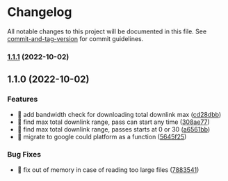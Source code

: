 # Changelog

All notable changes to this project will be documented in this file. See [commit-and-tag-version](https://github.com/absolute-version/commit-and-tag-version) for commit guidelines.

### [1.1.1](https://github.com/blzsaa/wy-space/compare/v1.1.0...v1.1.1) (2022-10-02)

## 1.1.0 (2022-10-02)


### Features

* 🎸 add bandwidth check for downloading total downlink max ([cd28dbb](https://github.com/blzsaa/wy-space/commit/cd28dbb4a27309d9b5852d37a8deb1a64f03af8a))
* 🎸 find max total downlink range, pass can start any time ([308ae77](https://github.com/blzsaa/wy-space/commit/308ae773d3069ef7c1191d7daf9c1ba6281acdb4))
* 🎸 find max total downlink range, passes starts at 0 or 30 ([a6561bb](https://github.com/blzsaa/wy-space/commit/a6561bbfac31fc84ceee510aa1b6215f05e86f39))
* 🎸 migrate to google could platform as a function ([5645f25](https://github.com/blzsaa/wy-space/commit/5645f252f4cc068bfecfd3aa5941f5ec7071b3e2))


### Bug Fixes

* 🐛 fix out of memory in case of reading too large files ([7883541](https://github.com/blzsaa/wy-space/commit/7883541a1505ab1085b9a28070ec1337824a85c3))
